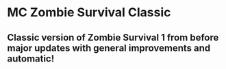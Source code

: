 # MC Zombie Survival Classic
## Classic version of Zombie Survival 1 from before major updates with general improvements and automatic!
